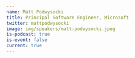 ```yaml
---
name: Matt Podwysocki
title: Principal Software Engineer, Microsoft
twitter: mattpodwysocki
image: img/speakers/matt-podwysocki.jpeg
is-podcast: true
is-event: false
current: true
---
```

